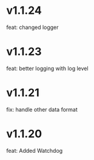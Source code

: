 # v1.1.24
feat: changed logger

# v1.1.23
feat: better logging with log level

# v1.1.21
fix: handle other data format

# v1.1.20 
feat: Added Watchdog
